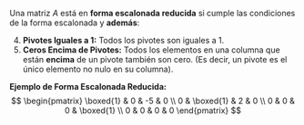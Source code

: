 Una matriz $A$ está en **forma escalonada reducida** si cumple las condiciones de la forma escalonada y **además**:

4.  **Pivotes Iguales a 1:** Todos los pivotes son iguales a 1.
5.  **Ceros Encima de Pivotes:** Todos los elementos en una columna que están **encima** de un pivote también son cero. (Es decir, un pivote es el único elemento no nulo en su columna).

**Ejemplo de Forma Escalonada Reducida:**
$$
\begin{pmatrix}
\boxed{1} & 0 & -5 & 0 \\
0 & \boxed{1} & 2 & 0 \\
0 & 0 & 0 & \boxed{1} \\
0 & 0 & 0 & 0
\end{pmatrix}
$$